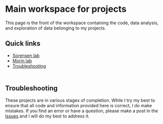 # Main workspace for projects <!-- omit in toc -->

This page is the front of the workspace containing the code, data analysis, and exploration of data belonging to my projects.

## Quick links <!-- omit in toc -->

- [Sorensen lab](https://github.com/chrishuges/wetLabProtocols/tree/master/relatedToProteomics)
- [Morin lab](https://github.com/chrishuges/wetLabProtocols/tree/master/relatedToProteomics)
- [Troubleshooting](#troubleshooting)

<hr style="height:6pt; visibility:hidden;" />

## Troubleshooting

These projects are in various stages of completion. While I try my best to ensure that all code and information provided here is correct, I do make mistakes. If you find an error or have a question, please make a post in the [Issues](https://github.com/chrishuges/projectsWorkspace/issues) and I will do my best to address it.
